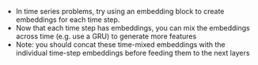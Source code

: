 - In time series problems, try using an embedding block to create embeddings for each time step.
- Now that each time step has embeddings, you can mix the embeddings across time (e.g. use a GRU) to generate more features
- Note: you should concat these time-mixed embeddings with the individual time-step embeddings before feeding them to the next layers